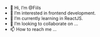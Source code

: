 - 👋 Hi, I’m @Fiils
- 👀 I’m interested in frontend development.
- 🌱 I’m currently learning in ReactJS.
- 💞️ I’m looking to collaborate on ...
- 📫 How to reach me ...

<!---
Fiils/Fiils is a ✨ special ✨ repository because its `README.md` (this file) appears on your GitHub profile.
You can click the Preview link to take a look at your changes.
--->
